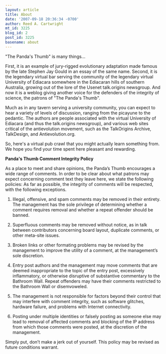 ```yaml
---
layout: article
title: About
date: '2007-09-18 20:36:34 -0700'
author: Reed A. Cartwright
mt_id: 3225
blog_id: 2
post_id: 3225
basename: about
---
```

"The Panda's Thumb" is many things...

First, it is an example of jury-rigged evolutionary adaptation made famous by the late Stephen Jay Gould in an essay of the same name. Second, it is the legendary virtual bar serving the community of the legendary virtual University of Ediacara somewhere in the Ediacaran hills of southern Australia, growing out of the lore of the Usenet talk.origins newsgroup. And now it is a weblog giving another voice for the defenders of the integrity of science, the patrons of "The Panda's Thumb".

Much as in any tavern serving a university community, you can expect to hear a variety of levels of discussion, ranging from the picayune to the pedantic. The authors are people associated with the virtual University of Ediacara (and thus the talk.origins newsgroup), and various web sites critical of the antievolution movement, such as the TalkOrigins Archive, TalkDesign, and Antievolution.org.

So, here's a virtual pub crawl that you might actually learn something from. We hope you find your time spent here pleasant and rewarding.

**Panda's Thumb Comment Integrity Policy**

As a place to meet and share opinions, the Panda’s Thumb encourages a wide range of comments. In order to be clear about what patrons may expect concerning comment text they leave here, we state the following policies: As far as possible, the integrity of comments will be respected, with the following exceptions. 

1. Illegal, offensive, and spam comments may be removed in their entirety. The management has the sole privilege of determining whether a comment requires removal and whether a repeat offender should be banned. 

2. Superfluous comments may be removed without notice, as in talk between contributors concerning board layout, duplicate comments, or other meta-site issues. 

3. Broken links or other formating problems may be revised by the management to improve the utility of a comment, at the management’s sole discretion. 

4. Entry post authors and the management may move comments that are deemed inappropriate to the topic of the entry post, excessively inflammatory, or otherwise disruptive of substantive commentary to the Bathroom Wall. Repeat offenders may have their comments restricted to the Bathroom Wall or disemvoweled. 

5. The management is not responsible for factors beyond their control that may interfere with comment integrity, such as software glitches, hardware failure, and problems with Internet connectivity. 

6. Posting under multiple identities or falsely posting as someone else may lead to removal of affected comments and blocking of the IP address from which those comments were posted, at the discretion of the management. 

Simply put, don’t make a jerk out of yourself. This policy may be revised as future conditions warrant.
